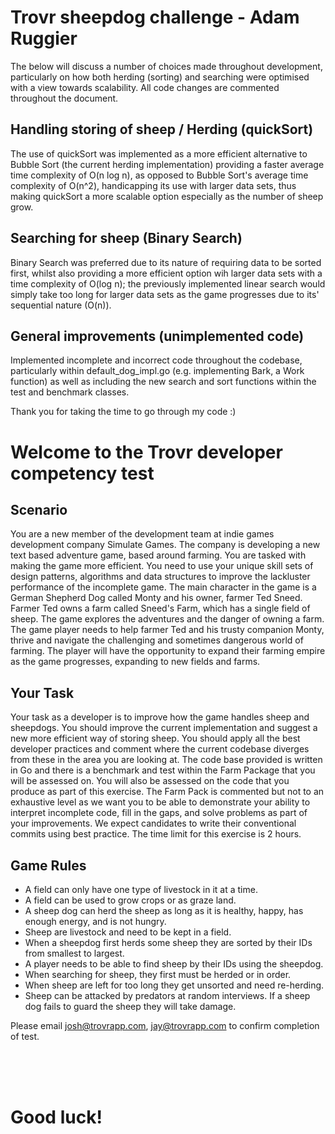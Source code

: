 # Trovr sheepdog challenge - Adam Ruggier

The below will discuss a number of choices made throughout development, particularly on how both herding (sorting) and searching were optimised with a view towards scalability. All code changes are commented throughout the document.

## Handling storing of sheep / Herding (quickSort)

The use of quickSort was implemented as a more efficient alternative to Bubble Sort (the current herding implementation) providing a faster average time complexity of O(n log n), as opposed to Bubble Sort's average time complexity of O(n^2), handicapping its use with larger data sets, thus making quickSort a more scalable option especially as the number of sheep grow.

## Searching for sheep (Binary Search)

Binary Search was preferred due to its nature of requiring data to be sorted first, whilst also providing a more efficient option wih larger data sets with a time complexity of O(log n); the previously implemented linear search would simply take too long for larger data sets as the game progresses due to its' sequential nature (O(n)).

## General improvements (unimplemented code)

Implemented incomplete and incorrect code throughout the codebase, particularly within default_dog_impl.go (e.g. implementing Bark, a Work function) as well as including the new search and sort functions within the test and benchmark classes.

Thank you for taking the time to go through my code :\) 

# Welcome to the Trovr developer competency test

## Scenario

You are a new member of the development team at indie games development company Simulate Games. The company is developing a new text based adventure game, based around farming. You are tasked with making the game more efficient. You need to use your unique skill sets of design patterns, algorithms and data structures to improve the lackluster performance of the incomplete game.
The main character in the game is a German Shepherd Dog called Monty and his owner, farmer Ted Sneed. Farmer Ted owns a farm called Sneed's Farm, which has a single field of sheep. The game explores the adventures and the danger of owning a farm. The game player needs to help farmer Ted and his trusty companion Monty, thrive and navigate the challenging and sometimes dangerous world of farming. The player will have the opportunity to expand their farming empire as the game progresses, expanding to new fields and farms.

## Your Task

Your task as a developer is to improve how the game handles sheep and sheepdogs. You should improve the current implementation and suggest a new more efficient way of storing sheep.
You should apply all the best developer practices and comment where the current codebase diverges from these in the area you are looking at.
The code base provided is written in Go and there is a benchmark and test within the Farm Package that you will be assessed on. You will also be assessed on the code that you produce as part of this exercise. The Farm Pack is commented but not to an exhaustive level as we want you to be able to demonstrate your ability to interpret incomplete code, fill in the gaps, and solve problems as part of your improvements. We expect candidates to write their conventional commits using best practice. The time limit for this exercise is 2 hours.

## Game Rules

- A field can only have one type of livestock in it at a time.
- A field can be used to grow crops or as graze land.
- A sheep dog can herd the sheep as long as it is healthy, happy, has enough energy, and is not hungry.
- Sheep are livestock and need to be kept in a field.
- When a sheepdog first herds some sheep they are sorted by their IDs from smallest to largest.
- A player needs to be able to find sheep by their IDs using the sheepdog.
- When searching for sheep, they first must be herded or in order.
- When sheep are left for too long they get unsorted and need re-herding.
- Sheep can be attacked by predators at random interviews. If a sheep dog fails to guard the sheep they will take damage.

Please email josh@trovrapp.com, jay@trovrapp.com to confirm completion of test.

</br>
</br>
</br>
<h1>Good luck!</h1>
